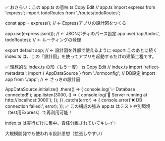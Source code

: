 ✅ おさらい：この app.ts の意味
ts
Copy
Edit
// app.ts
import express from 'express';
import todoRoutes from './routes/todoRoutes';

const app = express(); // ← Expressアプリの設計図をつくる

app.use(express.json()); // ← JSONボディのパース設定
app.use('/api/todos', todoRoutes); // ← ルーティングの登録

export default app; // ← 設計図を外部で使えるように export
このあとに続く index.ts は、この「設計図」を使ってアプリを起動するだけの建築工程です。

✅ 理想的な index.ts の形（もう一度）
ts
Copy
Edit
// index.ts
import 'reflect-metadata';
import { AppDataSource } from './ormconfig'; // DB設定
import app from './app'; // ← さっきの設計図

AppDataSource.initialize()
  .then(() => {
    console.log('✅ Database connected!');
    app.listen(3000, () => {
      console.log('🚀 Server running at http://localhost:3000');
    });
  })
  .catch((error) => {
    console.error('❌ DB connection failed:', error);
  });
✅ この構成の強み
app.ts はテストや別環境（test用Express）で再利用可能！

index.ts は実行だけに集中。責任分離されていてキレイ✨

大規模開発でも使われる設計思想（拡張しやすい）